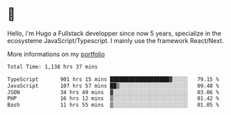 # 👋 

Hello, i'm Hugo a Fullstack developper since now 5 years, specialize in the ecosysteme JavaScript/Typescript. I mainly use the framework React/Next.

More informations on my [portfolio](https://hcampos.fr)

<!--START_SECTION:waka-->

```txt
Total Time: 1,138 hrs 37 mins

TypeScript       901 hrs 15 mins ███████████████████▓░░░░░   79.15 %
JavaScript       107 hrs 57 mins ██▒░░░░░░░░░░░░░░░░░░░░░░   09.48 %
JSON             34 hrs 49 mins  ▓░░░░░░░░░░░░░░░░░░░░░░░░   03.06 %
PHP              16 hrs 12 mins  ▒░░░░░░░░░░░░░░░░░░░░░░░░   01.42 %
Bash             11 hrs 55 mins  ▒░░░░░░░░░░░░░░░░░░░░░░░░   01.05 %
```

<!--END_SECTION:waka-->
